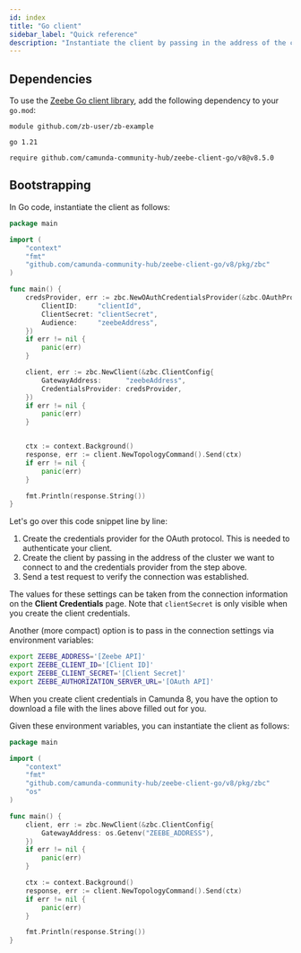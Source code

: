 ```yaml
---
id: index
title: "Go client"
sidebar_label: "Quick reference"
description: "Instantiate the client by passing in the address of the cluster you want to connect to in a Go application to interact with Camunda 8."
---
```


## Dependencies

To use the [Zeebe Go client library](https://github.com/camunda/camunda-platform-get-started/tree/main/go), add the following dependency to your `go.mod`:

```
module github.com/zb-user/zb-example

go 1.21

require github.com/camunda-community-hub/zeebe-client-go/v8@v8.5.0
```

## Bootstrapping

In Go code, instantiate the client as follows:

```go
package main

import (
    "context"
    "fmt"
    "github.com/camunda-community-hub/zeebe-client-go/v8/pkg/zbc"
)

func main() {
    credsProvider, err := zbc.NewOAuthCredentialsProvider(&zbc.OAuthProviderConfig{
        ClientID:     "clientId",
        ClientSecret: "clientSecret",
        Audience:     "zeebeAddress",
    })
    if err != nil {
        panic(err)
    }

    client, err := zbc.NewClient(&zbc.ClientConfig{
        GatewayAddress:      "zeebeAddress",
        CredentialsProvider: credsProvider,
    })
    if err != nil {
        panic(err)
    }


    ctx := context.Background()
    response, err := client.NewTopologyCommand().Send(ctx)
    if err != nil {
        panic(err)
    }

    fmt.Println(response.String())
}
```

Let's go over this code snippet line by line:

1. Create the credentials provider for the OAuth protocol. This is needed to authenticate your client.
2. Create the client by passing in the address of the cluster we want to connect to and the credentials provider from the step above.
3. Send a test request to verify the connection was established.

The values for these settings can be taken from the connection information on the **Client Credentials** page. Note that `clientSecret` is only visible when you create the client credentials.

Another (more compact) option is to pass in the connection settings via environment variables:

```bash
export ZEEBE_ADDRESS='[Zeebe API]'
export ZEEBE_CLIENT_ID='[Client ID]'
export ZEEBE_CLIENT_SECRET='[Client Secret]'
export ZEEBE_AUTHORIZATION_SERVER_URL='[OAuth API]'
```

When you create client credentials in Camunda 8, you have the option to download a file with the lines above filled out for you.

Given these environment variables, you can instantiate the client as follows:

```go
package main

import (
    "context"
    "fmt"
    "github.com/camunda-community-hub/zeebe-client-go/v8/pkg/zbc"
    "os"
)

func main() {
    client, err := zbc.NewClient(&zbc.ClientConfig{
        GatewayAddress: os.Getenv("ZEEBE_ADDRESS"),
    })
    if err != nil {
        panic(err)
    }

    ctx := context.Background()
    response, err := client.NewTopologyCommand().Send(ctx)
    if err != nil {
        panic(err)
    }

    fmt.Println(response.String())
}
```
